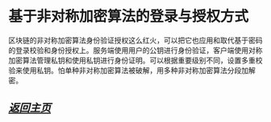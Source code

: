 基于非对称加密算法的登录与授权方式
==================================================================

区块链的非对称加密算法身份验证授权这么红火，可以把它也应用和取代基于密码的登录校验和身份授权上。服务端使用用户的公钥进行身份验证，客户端使用对称加密算法管理私钥和使用私钥进行身份证明。可以根据重要级别不同，设置多重校验来使用私钥。怕单种非对称加密算法被破解，用多种非对称加密算法分段加解密。


[*返回主页*](.)
------------------------------------------------------------------
